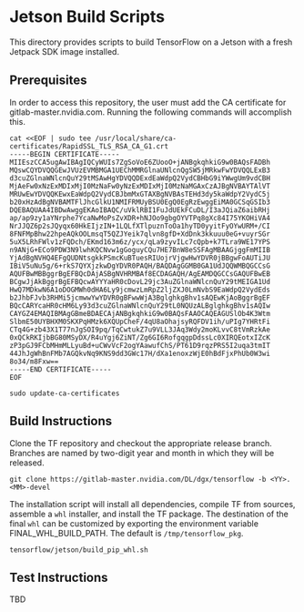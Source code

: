 # Jetson Build Scripts

This directory provides scripts to build TensorFlow on a Jetson with a fresh
Jetpack SDK image installed.

## Prerequisites

In order to access this repository, the user must add the CA certificate for
gitlab-master.nvidia.com. Running the following commands will accomplish this.

```
cat <<EOF | sudo tee /usr/local/share/ca-certificates/RapidSSL_TLS_RSA_CA_G1.crt
-----BEGIN CERTIFICATE-----
MIIEszCCA5ugAwIBAgIQCyWUIs7ZgSoVoE6ZUooO+jANBgkqhkiG9w0BAQsFADBh
MQswCQYDVQQGEwJVUzEVMBMGA1UEChMMRGlnaUNlcnQgSW5jMRkwFwYDVQQLExB3
d3cuZGlnaWNlcnQuY29tMSAwHgYDVQQDExdEaWdpQ2VydCBHbG9iYWwgUm9vdCBH
MjAeFw0xNzExMDIxMjI0MzNaFw0yNzExMDIxMjI0MzNaMGAxCzAJBgNVBAYTAlVT
MRUwEwYDVQQKEwxEaWdpQ2VydCBJbmMxGTAXBgNVBAsTEHd3dy5kaWdpY2VydC5j
b20xHzAdBgNVBAMTFlJhcGlkU1NMIFRMUyBSU0EgQ0EgRzEwggEiMA0GCSqGSIb3
DQEBAQUAA4IBDwAwggEKAoIBAQC/uVklRBI1FuJdUEkFCuDL/I3aJQiaZ6aibRHj
ap/ap9zy1aYNrphe7YcaNwMoPsZvXDR+hNJOo9gbgOYVTPq8gXc84I75YKOHiVA4
NrJJQZ6p2sJQyqx60HkEIjzIN+1LQLfXTlpuznToOa1hyTD0yyitFyOYwURM+/CI
8FNFMpBhw22hpeAQkOOLmsqT5QZJYeik7qlvn8gfD+XdDnk3kkuuu0eG+vuyrSGr
5uX5LRhFWlv1zFQDch/EKmd163m6z/ycx/qLa9zyvILc7cQpb+k7TLra9WE17YPS
n9ANjG+ECo9PDW3N9lwhKQCNvw1gGoguyCQu7HE7BnW8eSSFAgMBAAGjggFmMIIB
YjAdBgNVHQ4EFgQUDNtsgkkPSmcKuBTuesRIUojrVjgwHwYDVR0jBBgwFoAUTiJU
IBiV5uNu5g/6+rkS7QYXjzkwDgYDVR0PAQH/BAQDAgGGMB0GA1UdJQQWMBQGCCsG
AQUFBwMBBggrBgEFBQcDAjASBgNVHRMBAf8ECDAGAQH/AgEAMDQGCCsGAQUFBwEB
BCgwJjAkBggrBgEFBQcwAYYYaHR0cDovL29jc3AuZGlnaWNlcnQuY29tMEIGA1Ud
HwQ7MDkwN6A1oDOGMWh0dHA6Ly9jcmwzLmRpZ2ljZXJ0LmNvbS9EaWdpQ2VydEds
b2JhbFJvb3RHMi5jcmwwYwYDVR0gBFwwWjA3BglghkgBhv1sAQEwKjAoBggrBgEF
BQcCARYcaHR0cHM6Ly93d3cuZGlnaWNlcnQuY29tL0NQUzALBglghkgBhv1sAQIw
CAYGZ4EMAQIBMAgGBmeBDAECAjANBgkqhkiG9w0BAQsFAAOCAQEAGUSlOb4K3Wtm
SlbmE50UYBHXM0SKXPqHMzk6XQUpCheF/4qU8aOhajsyRQFDV1ih/uPIg7YHRtFi
CTq4G+zb43X1T77nJgSOI9pq/TqCwtukZ7u9VLL3JAq3Wdy2moKLvvC8tVmRzkAe
0xQCkRKIjbBG80MSyDX/R4uYgj6ZiNT/Zg6GI6RofgqgpDdssLc0XIRQEotxIZcK
zP3pGJ9FCbMHmMLLyuBd+uCWvVcF2ogYAawufChS/PT61D9rqzPRS5I2uqa3tmIT
44JhJgWhBnFMb7AGQkvNq9KNS9dd3GWc17H/dXa1enoxzWjE0hBdFjxPhUb0W3wi
8o34/m8Fxw==
-----END CERTIFICATE-----
EOF

sudo update-ca-certificates
```

## Build Instructions

Clone the TF repository and checkout the appropriate release branch. Branches
are named by two-digit year and month in which they will be released.

```
git clone https://gitlab-master.nvidia.com/DL/dgx/tensorflow -b <YY>.<MM>-devel
```

The installation script will install all dependencies, compile TF from sources,
assemble a `whl` installer, and install the TF package. The destination of the
final `whl` can be customized by exporting the environment variable
FINAL_WHL_BUILD_PATH. The default is `/tmp/tensorflow_pkg`.

```
tensorflow/jetson/build_pip_whl.sh
```

## Test Instructions

TBD
